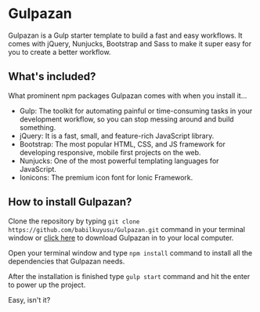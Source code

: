 # Gulpazan
Gulpazan is a Gulp starter template to build a fast and easy workflows. It comes with jQuery, Nunjucks, Bootstrap and Sass to make it super easy for you to create a better workflow.

## What's included?
What prominent npm packages Gulpazan comes with when you install it...

- Gulp: The toolkit for automating painful or time-consuming tasks in your development workflow, so you can stop messing around and build something.
- jQuery: It is a fast, small, and feature-rich JavaScript library.
- Bootstrap: The most popular HTML, CSS, and JS framework for developing responsive, mobile first projects on the web.
- Nunjucks: One of the most powerful templating languages for JavaScript.
- Ionicons: The premium icon font for Ionic Framework.

## How to install Gulpazan?

Clone the repository by typing `git clone https://github.com/babilkuyusu/Gulpazan.git` command in your terminal window or [click here](https://github.com/babilkuyusu/Gulpazan/archive/master.zip) to download Gulpazan in to your local computer.

Open your terminal window and type `npm install` command to install all the dependencies that Gulpazan needs.

After the installation is finished type `gulp start` command and hit the enter to power up the project.

Easy, isn't it?
